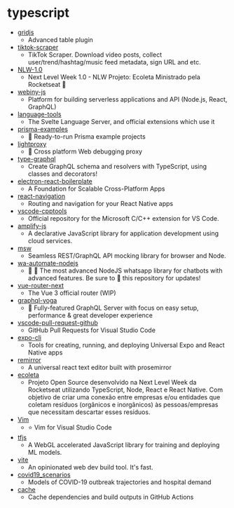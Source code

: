 # typescript
- [gridjs](https://github.com/grid-js/gridjs)
  - Advanced table plugin
- [tiktok-scraper](https://github.com/drawrowfly/tiktok-scraper)
  - TikTok Scraper. Download video posts, collect user/trend/hashtag/music feed metadata, sign URL and etc.
- [NLW-1.0](https://github.com/DanielObara/NLW-1.0)
  - Next Level Week 1.0 - NLW Projeto: Ecoleta Ministrado pela Rocketseat 🚀
- [webiny-js](https://github.com/webiny/webiny-js)
  - Platform for building serverless applications and API (Node.js, React, GraphQL)
- [language-tools](https://github.com/sveltejs/language-tools)
  - The Svelte Language Server, and official extensions which use it
- [prisma-examples](https://github.com/prisma/prisma-examples)
  - 🚀 Ready-to-run Prisma example projects
- [lightproxy](https://github.com/alibaba/lightproxy)
  - 💎 Cross platform Web debugging proxy
- [type-graphql](https://github.com/MichalLytek/type-graphql)
  - Create GraphQL schema and resolvers with TypeScript, using classes and decorators!
- [electron-react-boilerplate](https://github.com/electron-react-boilerplate/electron-react-boilerplate)
  - A Foundation for Scalable Cross-Platform Apps
- [react-navigation](https://github.com/react-navigation/react-navigation)
  - Routing and navigation for your React Native apps
- [vscode-cpptools](https://github.com/microsoft/vscode-cpptools)
  - Official repository for the Microsoft C/C++ extension for VS Code.
- [amplify-js](https://github.com/aws-amplify/amplify-js)
  - A declarative JavaScript library for application development using cloud services.
- [msw](https://github.com/mswjs/msw)
  - Seamless REST/GraphQL API mocking library for browser and Node.
- [wa-automate-nodejs](https://github.com/open-wa/wa-automate-nodejs)
  - 💬 🤖 The most advanced NodeJS whatsapp library for chatbots with advanced features. Be sure to 🌟 this repository for updates!
- [vue-router-next](https://github.com/vuejs/vue-router-next)
  - The Vue 3 official router (WIP)
- [graphql-yoga](https://github.com/prisma-labs/graphql-yoga)
  - 🧘 Fully-featured GraphQL Server with focus on easy setup, performance & great developer experience
- [vscode-pull-request-github](https://github.com/microsoft/vscode-pull-request-github)
  - GitHub Pull Requests for Visual Studio Code
- [expo-cli](https://github.com/expo/expo-cli)
  - Tools for creating, running, and deploying Universal Expo and React Native apps
- [remirror](https://github.com/remirror/remirror)
  - A universal react text editor built with prosemirror
- [ecoleta](https://github.com/x0n4d0/ecoleta)
  - Projeto Open Source desenvolvido na Next Level Week da Rocketseat utilizando TypeScript, Node, React e React Native. Com objetivo de criar uma conexão entre empresas e/ou entidades que coletam resíduos (orgânicos e inorgânicos) às pessoas/empresas que necessitam descartar esses resíduos.
- [Vim](https://github.com/VSCodeVim/Vim)
  - ⭐ Vim for Visual Studio Code
- [tfjs](https://github.com/tensorflow/tfjs)
  - A WebGL accelerated JavaScript library for training and deploying ML models.
- [vite](https://github.com/vitejs/vite)
  - An opinionated web dev build tool. It's fast.
- [covid19_scenarios](https://github.com/neherlab/covid19_scenarios)
  - Models of COVID-19 outbreak trajectories and hospital demand
- [cache](https://github.com/actions/cache)
  - Cache dependencies and build outputs in GitHub Actions
